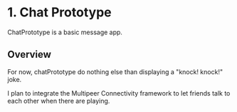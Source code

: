 # 1. Chat Prototype

ChatPrototype is a basic message app.

## Overview

For now, chatPrototype do nothing else than displaying a "knock! knock!" joke.

I plan to integrate the Multipeer Connectivity framework to let friends talk to each other when there are playing.
